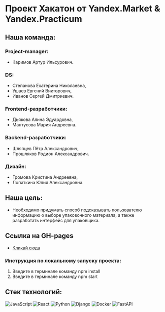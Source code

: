 # Проект Хакатон от Yandex.Market & Yandex.Practicum

## Наша команда:

### Project-manager: 
* Каримов Артур Ильсурович.
 
### DS: 
* Степанова Екатерина Николаевна, 
* Ушаев Евгений Викторович, 
* Иванов Сергей Дмитриевич.

### Frontend-разработчики: 
* Дьякова Алина Эдуардовна, 
* Мантусова Мария Андреевна.

### Backend-разработчики: 
* Шляпцев Пётр Александрович, 
* Прошляков Родион Александрович.

### Дизайн:  
* Громова Кристина Андреевна, 
* Лопаткина Юлия Александровна.

## Наша цель: 

* Необходимо придумать способ подсказывать пользователю информацию о выборе упаковочного материала, а также разработать интерфейс для упаковщика.

## Ссылка на GH-pages

* [Кликай сюда](https://nidoveralis.github.io/product-packing-react/)


### Инструкция по локальному запуску проекта: 
1. Введите в терминале команду npm install
2. Введите в терминале команду npm start

## Стек технологий:
![JavaScript](https://img.shields.io/badge/javascript-%23323330.svg?style=for-the-badge&logo=javascript&logoColor=%23F7DF1E)
![React](https://img.shields.io/badge/react-%2320232a.svg?style=for-the-badge&logo=react&logoColor=%2361DAFB)
![Python](https://img.shields.io/badge/python-3670A0?style=for-the-badge&logo=python&logoColor=ffdd54) 
![Django](https://img.shields.io/badge/django-%23092E20.svg?style=for-the-badge&logo=django&logoColor=white)
![Docker](https://img.shields.io/badge/docker-%230db7ed.svg?style=for-the-badge&logo=docker&logoColor=white)
![FastAPI](https://img.shields.io/badge/FastAPI-005571?style=for-the-badge&logo=fastapi)
